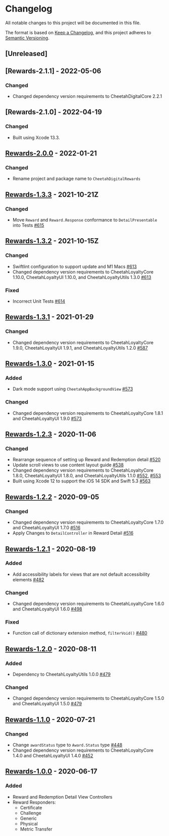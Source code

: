 # Changelog
All notable changes to this project will be documented in this file.

The format is based on [Keep a Changelog](https://keepachangelog.com/en/1.0.0/),
and this project adheres to [Semantic Versioning](https://semver.org/spec/v2.0.0.html).

## [Unreleased]

## [Rewards-2.1.1] - 2022-05-06
### Changed
- Changed dependency version requirements to CheetahDigitalCore 2.2.1

## [Rewards-2.1.0] - 2022-04-19
### Changed
- Built using Xcode 13.3.

## [Rewards-2.0.0] - 2022-01-21
### Changed
- Rename project and package name to `CheetahDigitalRewards`

[Rewards-2.0.0]: https://github.com/LoyalSphere/cheetah-loyalty-ios-sdk/milestone/99?closed=1

## [Rewards-1.3.3] - 2021-10-21Z
### Changed
- Move `Reward` and `Reward.Response` conformance to `DetailPresentable` into Tests [#615]

[#615]: https://github.com/LoyalSphere/cheetah-loyalty-ios-sdk/pull/615
[Rewards-1.3.3]: https://github.com/LoyalSphere/cheetah-loyalty-ios-sdk/milestone/98?closed=1

## [Rewards-1.3.2] - 2021-10-15Z
### Changed
- Swiftlint configuration to support update and M1 Macs [#613]
- Changed dependency version requirements to CheetahLoyaltyCore 1.10.0, CheetahLoyaltyUI 1.10.0, and CheetahLoyaltyUtils 1.3.0 [#613]

### Fixed
- Incorrect Unit Tests [#614]

[#613]: https://github.com/LoyalSphere/cheetah-loyalty-ios-sdk/pull/613
[#614]: https://github.com/LoyalSphere/cheetah-loyalty-ios-sdk/pull/614
[Rewards-1.3.2]: https://github.com/LoyalSphere/cheetah-loyalty-ios-sdk/milestone/97?closed=1

## [Rewards-1.3.1] - 2021-01-29

### Changed
- Changed dependency version requirements to CheetahLoyaltyCore 1.9.0, CheetahLoyaltyUI 1.9.1, and CheetahLoyaltyUtils 1.2.0 [#587]

[#587]: https://github.com/LoyalSphere/cheetah-loyalty-ios-sdk/pull/587
[Rewards-1.3.1]: https://github.com/LoyalSphere/cheetah-loyalty-ios-sdk/milestone/83?closed=1

## [Rewards-1.3.0] - 2021-01-15

### Added
- Dark mode support using `CheetahAppBackgroundView` [#573]

### Changed
- Changed dependency version requirements to CheetahLoyaltyCore 1.8.1 and CheetahLoyaltyUI 1.9.0 [#573]

[#573]: https://github.com/LoyalSphere/cheetah-loyalty-ios-sdk/pull/573
[Rewards-1.3.0]: https://github.com/LoyalSphere/cheetah-loyalty-ios-sdk/milestone/75?closed=1

## [Rewards-1.2.3] - 2020-11-06
### Changed
- Rearrange sequence of setting up Reward and Redemption detail [#520]
- Update scroll views to use content layout guide [#538]
- Changed dependency version requirements to CheetahLoyaltyCore 1.8.0, CheetahLoyaltyUI 1.8.0, and CheetahLoyaltyUtils 1.1.0 [#552], [#553]
- Built using Xcode 12 to support the iOS 14 SDK and Swift 5.3 [#563]

[#520]: https://github.com/LoyalSphere/cheetah-loyalty-ios-sdk/pull/520
[#538]: https://github.com/LoyalSphere/cheetah-loyalty-ios-sdk/pull/538
[#552]: https://github.com/LoyalSphere/cheetah-loyalty-ios-sdk/pull/552
[#553]: https://github.com/LoyalSphere/cheetah-loyalty-ios-sdk/pull/553
[#563]: https://github.com/LoyalSphere/cheetah-loyalty-ios-sdk/pull/563
[Rewards-1.2.3]: https://github.com/LoyalSphere/cheetah-loyalty-ios-sdk/milestone/61?closed=1

## [Rewards-1.2.2] - 2020-09-05
### Changed
- Changed dependency version requirements to CheetahLoyaltyCore 1.7.0 and CheetahLoyaltyUI 1.7.0 [#516]
- Apply Changes to `DetailController` in Reward Detail [#516]

[#516]: https://github.com/LoyalSphere/cheetah-loyalty-ios-sdk/pull/516
[Rewards-1.2.2]: https://github.com/LoyalSphere/cheetah-loyalty-ios-sdk/milestone/59?closed=1

## [Rewards-1.2.1] - 2020-08-19
### Added
- Add accessibility labels for views that are not default accessibility elements [#482]

### Changed
- Changed dependency version requirements to CheetahLoyaltyCore 1.6.0 and CheetahLoyaltyUI 1.6.0 [#498]

### Fixed
- Function call of dictionary extension method, `filterVoid()` [#480]

[#480]: https://github.com/LoyalSphere/cheetah-loyalty-ios-sdk/pull/480
[#482]: https://github.com/LoyalSphere/cheetah-loyalty-ios-sdk/pull/482
[#498]: https://github.com/LoyalSphere/cheetah-loyalty-ios-sdk/pull/498
[Rewards-1.2.1]: https://github.com/LoyalSphere/cheetah-loyalty-ios-sdk/milestone/46?closed=1

## [Rewards-1.2.0] - 2020-08-11
### Added
- Dependency to CheetahLoyaltyUtils 1.0.0 [#479]
### Changed
- Changed dependency version requirements to CheetahLoyaltyCore 1.5.0 and CheetahLoyaltyUI 1.5.0 [#479]

[#479]: https://github.com/LoyalSphere/cheetah-loyalty-ios-sdk/pull/479
[Rewards-1.2.0]: https://github.com/LoyalSphere/cheetah-loyalty-ios-sdk/milestone/45?closed=1

## [Rewards-1.1.0] - 2020-07-21
### Changed
- Change `awardStatus` type to `Award.Status` type [#448]
- Changed dependency version requirements to CheetahLoyaltyCore 1.4.0 and CheetahLoyaltyUI 1.4.0 [#452]

[#448]: https://github.com/LoyalSphere/cheetah-loyalty-ios-sdk/pull/448
[#452]: https://github.com/LoyalSphere/cheetah-loyalty-ios-sdk/pull/452
[Rewards-1.1.0]: https://github.com/LoyalSphere/cheetah-loyalty-ios-sdk/milestone/36?closed=1

## [Rewards-1.0.0] - 2020-06-17

### Added
- Reward and Redemption Detail View Controllers
- Reward Responders:
	- Certificate
	- Challenge
	- Generic
	- Physical
	- Metric Transfer

[Rewards-1.0.0]: https://github.com/LoyalSphere/cheetah-loyalty-ios-sdk/milestone/25?closed=1

